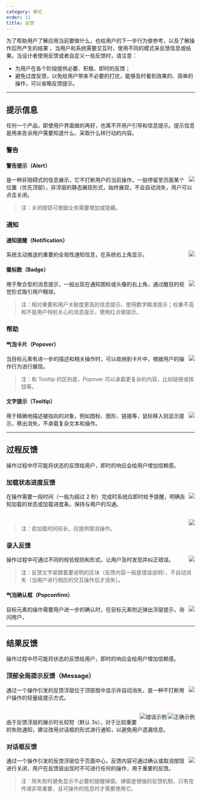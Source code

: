 ```yaml
---
category: 模式
order: 11
title: 反馈
---
```


为了帮助用户了解应用当前要做什么，也给用户的下一步行为做参考，以及了解操作后所产生的结果 ，当用户和系统需要交互时，使用不同的模式来反馈信息或结果。当设计者使用反馈或者自定义一些反馈时，请注意：

- 为用户在各个阶段提供必要、积极、即时的反馈；
- 避免过度反馈，以免给用户带来不必要的打扰，能够及时看到效果的、简单的操作，可以省略反馈提示。

---

## 提示信息

任何一个产品，即使用户界面做的再好，也离不开用户引导和信息提示。提示信息是用来告诉用户需要知道什么、采取什么样行动的内容。

### 警告

#### 警告提示（Alert）

<img class="preview-img no-padding" align="right" src="https://gw.alipayobjects.com/zos/rmsportal/eviVRYTdxOxOfVENLnxq.png">

是一种非阻碍式的信息展示，它不打断用户的当前操作，一般停留至页面某个位置（优先顶部），非浮层的静态展现形式，始终展现，不会自动消失，用户可以点击关闭。

> 注：关闭按钮可根据业务需要增加或隐藏。

### 通知

#### 通知提醒（Notification）

<img class="preview-img no-padding" align="right" src="https://gw.alipayobjects.com/zos/rmsportal/nElczRfDzAXRZSkpiJBQ.png" description="较为复杂的通知内容时使用。">

系统主动推送的重要的全局性通知信息，在系统右上角显示。

#### 徽标数（Badge）

<img class="preview-img no-padding" align="right" src="https://gw.alipayobjects.com/zos/rmsportal/bVonmOmmkuvybQxTDGTC.png" description="当有 icon 的情况时一般居于 icon 右上角；无 icon 的情况下一般位于标题后侧。">

用于聚合型的消息提示，一般出现在通知图标或头像的右上角，通过醒目的视觉形式吸引用户眼球。

> 注：相对重要和用户关联度更高的信息提示，使用数字精准提示；权重不高和不是用户特别关心的消息提示，使用红点做提示。

### 帮助

#### 气泡卡片（Popover）

<img class="preview-img no-padding" align="right" src="https://gw.alipayobjects.com/zos/rmsportal/zsPOjQqkiwMnMhIsbDHz.png">

当目标元素有进一步的描述和相关操作时，可以收纳到卡片中，根据用户的操作行为进行展现。

> 注：和 Tooltip 的区别是，Popover 可以承载更复杂的内容，比如链接或按钮等。

#### 文字提示（Tooltip）

<img class="preview-img no-padding" align="right" src="https://gw.alipayobjects.com/zos/rmsportal/CKDiGEsluwkRRGqujpgv.png">

用于精确地描述被指向的对象，例如图标、图形、链接等，鼠标移入则显示提示，移出消失，不承载复杂文本和操作。

---

## 过程反馈

操作过程中尽可能将状态的反馈给用户，即时的响应会给用户增加信赖感。

### 加载状态进度反馈

<img class="preview-img no-padding" align="right" src="https://gw.alipayobjects.com/zos/rmsportal/cHaaqZTvzgCZiYUnfNom.png" description="当用户不必等待较长时间的加载时使用。">

在操作需要一段时间（一般为超过 2 秒）完成时系统应即时给予提醒，明确告知加载的状态或加载进度条，保持与用户的沟通。

<br />

<img class="preview-img no-padding" align="right" src="https://gw.alipayobjects.com/zos/antfincdn/j6XiEx6UUV/676a18a1-bf60-4d93-8f94-55f1882dd13e.png" description="在操作需要较长时间才能完成时使用，显示该操作的当前进度和状态。">

> 注：若加载时间较长，应提供取消操作。

### 录入反馈

<img class="preview-img no-padding" align="right" src="https://gw.alipayobjects.com/zos/rmsportal/CCeqqndHQgWnqVqvRptA.png">

操作过程中可通过不同的校验规则和形式，让用户及时发现并纠正错误。

> 注：反馈文字紧跟着要说明的区块（反馈内容一般是错误说明），不自动消失（当用户进行相应的交互操作后才消失）。

#### 气泡确认框（Popconfirm）

<img class="preview-img no-padding" align="right" src="https://gw.alipayobjects.com/zos/rmsportal/lPZZxOAakfNhwfrpRPht.png" description="和全屏居中模态对话框相比，交互形式更轻量。">

目标元素的操作需要用户进一步的确认时，在目标元素附近弹出浮层提示，询问用户。

---

## 结果反馈

操作过程中尽可能将状态的反馈给用户，即时的响应会给用户增加信赖感。

### 顶部全局提示反馈（Message）

<img class="preview-img no-padding" align="right" src="https://gw.alipayobjects.com/zos/rmsportal/pqJMJfJGLkYTDbLyJwIg.png" description="当用户不必等待较长时间的加载时使用。">

通过一个操作引发的反馈浮层位于顶部居中显示并自动消失，是一种不打断用户操作的轻量级提示方式。

<br />

<img class="preview-img no-padding good" align="right" src="https://gw.alipayobjects.com/zos/rmsportal/DrKzGoqfLRtrPuZaHUiq.png" alt="正确示例" description="重要的失败信息建议使用对话框形式提示并告知失败原因。">
<img class="preview-img no-padding bad" align="right" src="https://gw.alipayobjects.com/zos/rmsportal/akPBJQUiUWNsULtGOnyx.png" alt="错误示例" description="重要的失败信息时不建议使用轻量级提示方式。">

由于反馈浮层的展示时长较短（默认 3s），对于比较重要的失败通知，建议改用对话框的形式进行通知，以避免用户遗漏信息。

### 对话框反馈

<img class="preview-img no-padding" align="right" src="https://gw.alipayobjects.com/zos/rmsportal/OTzldmUjUgERMbUCHwzt.png">

通过一个操作引发的反馈浮层位于页面中心，反馈内容可通过确认或取消按钮进行关闭，用户在反馈层出现时不可进行任何的操作，用于重要的反馈。

> 注：除失败时避免显示不必要的提醒弹窗。弹窗是很强的反馈机制，只有在传递非常重要，且可操作的信息时才需要使用它。
